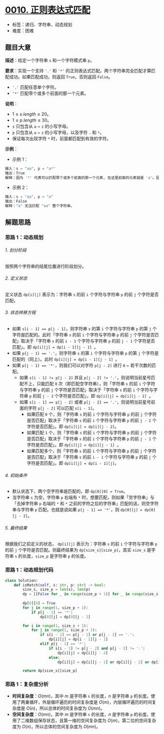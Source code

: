 # [0010. 正则表达式匹配](https://leetcode.cn/problems/regular-expression-matching/)

- 标签：递归、字符串、动态规划
- 难度：困难

## 题目大意

**描述**：给定一个字符串 `s` 和一个字符模式串 `p`。

**要求**：实现一个支持 `'.'` 和 `'*'` 的正则表达式匹配。两个字符串完全匹配才算匹配成功。如果匹配成功，则返回 `True`，否则返回 `False`。

- `'.'` 匹配任意单个字符。
- `'*'` 匹配零个或多个前面的那一个元素。

**说明**：

- $1 \le s.length \le 20$。
- $1 \le p.length \le 30$。
- `s` 只包含从 `a` ~ `z` 的小写字母。
- `p` 只包含从 `a` ~ `z` 的小写字母，以及字符 `.` 和 `*`。
- 保证每次出现字符 `*` 时，前面都匹配到有效的字符。

**示例**：

- 示例 1：

```Python
输入：s = "aa", p = "a*"
输出：True
解释：因为 '*' 代表可以匹配零个或多个前面的那一个元素, 在这里前面的元素就是 'a'。因此，字符串 "aa" 可被视为 'a' 重复了一次。
```

- 示例 2：

```Python
输入：s = "aa", p = "a"
输出：False
解释："a" 无法匹配 "aa" 整个字符串。
```

## 解题思路

### 思路 1：动态规划

###### 1. 划分阶段

按照两个字符串的结尾位置进行阶段划分。

###### 2. 定义状态

定义状态 `dp[i][j]` 表示为：字符串 `s` 的前 `i` 个字符与字符串 `p` 的前 `j` 个字符是否匹配。

###### 3. 状态转移方程

- 如果 `s[i - 1] == p[j - 1]`，则字符串 `s` 的第 `i` 个字符与字符串 `p` 的第 `j` 个字符是匹配的。此时「字符串 `s` 的前 `i` 个字符与字符串 `p` 的前 `j` 个字符是否匹配」取决于「字符串 `s` 的前 `i - 1` 个字符与字符串 `p` 的前 `j - 1` 个字符是否匹配」。即 `dp[i][j] = dp[i - 1][j - 1] `。
- 如果 `p[j - 1] == '.'`，则字符串 `s` 的第 `i` 个字符与字符串 `p` 的第 `j` 个字符是匹配的（同上）。此时 `dp[i][j] = dp[i - 1][j - 1] `。
- 如果 `p[j - 1] == '*'`，则我们可以对字符 `p[j - 2]` 进行 `0` ~ 若干次数的匹配。
  - 如果 `s[i - 1] != p[j - 2]` 并且 `p[j - 2] != '.'`，则说明当前星号匹配不上，只能匹配 `0` 次（即匹配空字符串），则「字符串 `s` 的前 `i` 个字符与字符串 `p` 的前 `j` 个字符是否匹配」取决于「字符串 `s` 的前 `i` 个字符与字符串 `p` 的前 `j - 2` 个字符是否匹配」，即 `dp[i][j] = dp[i][j - 2] `。
  - 如果 `s[i - 1] == p[j - 2]` 或者 `p[j - 2] == '.'`，则说明当前星号前面的字符 `p[j - 2]` 可以匹配 `s[i - 1]`。
    - 如果匹配 `0` 个，则「字符串 `s` 的前 `i` 个字符与字符串 `p` 的前 `j` 个字符是否匹配」取决于「字符串 `s` 的前 `i` 个字符与字符串 `p` 的前 `j - 2` 个字符是否匹配」。即 `dp[i][j] = dp[i][j - 2]`。
    - 如果匹配 `1` 个，则「字符串 `s` 的前 `i` 个字符与字符串 `p` 的前 `j` 个字符是否匹配」取决于「字符串 `s` 的前 `i` 个字符与字符串 `p` 的前 `j - 1` 个字符是否匹配」。即 `dp[i][j] = dp[i][j - 1] `。
    - 如果匹配多个，则「字符串 `s` 的前 `i` 个字符与字符串 `p` 的前 `j` 个字符是否匹配」取决于「字符串 `s` 的前 `i - 1` 个字符与字符串 `p` 的前 `j` 个字符是否匹配」。即 `dp[i][j] = dp[i - 1][j]`。

###### 4. 初始条件

- 默认状态下，两个空字符串是匹配的，即 `dp[0][0] = True`。
- 当字符串 `s` 为空，字符串 `p` 右端有 `*` 时，想要匹配，则如果「空字符串」与「去掉字符串 `p` 右端的 `*` 和 `*` 之前的字符之后的字符串」匹配的话，则空字符串与字符串 `p` 匹配。也就是说如果 `p[j - 1] == '*'`，则 `dp[0][j] = dp[0][j - 2]`。

###### 5. 最终结果

根据我们之前定义的状态， `dp[i][j]` 表示为：字符串 `s` 的前 `i` 个字符与字符串 `p` 的前 `j` 个字符是否匹配。则最终结果为 `dp[size_s][size_p]`，其实 `size_s` 是字符串 `s` 的长度，`size_p` 是字符串 `p` 的长度。

### 思路 1：动态规划代码

```Python
class Solution:
    def isMatch(self, s: str, p: str) -> bool:
        size_s, size_p = len(s), len(p)
        dp = [[False for _ in range(size_p + 1)] for _ in range(size_s + 1)]
        
        dp[0][0] = True
        for j in range(1, size_p + 1):
            if p[j - 1] == '*':
                dp[0][j] = dp[0][j - 2]

        for i in range(1, size_s + 1):
            for j in range(1, size_p + 1):
                if s[i - 1] == p[j - 1] or p[j - 1] == '.':
                    dp[i][j] = dp[i - 1][j - 1]
                elif p[j - 1] == '*':
                    if s[i - 1] != p[j - 2] and p[j - 2] != '.':
                        dp[i][j] = dp[i][j - 2]
                    else:
                        dp[i][j] = dp[i][j - 1] or dp[i][j - 2] or dp[i - 1][j]

        return dp[size_s][size_p]
```

### 思路 1：复杂度分析

- **时间复杂度**：$O(m n)$，其中 $m$ 是字符串 `s` 的长度，$n$ 是字符串 `p` 的长度。使用了两重循环，外层循环遍历的时间复杂度是 $O(m)$，内层循环遍历的时间复杂度是 $O(n)$，所以总体的时间复杂度为 $O(m n)$。
- **空间复杂度**：$O(m n)$，其中 $m$ 是字符串 `s` 的长度，$n$ 是字符串 `p` 的长度。使用了二维数组保存状态，且第一维的空间复杂度为 $O(m)$，第二位的空间复杂度为 $O(n)$，所以总体的空间复杂度为 $O(m n)$。
